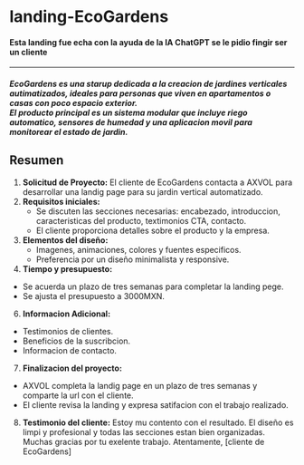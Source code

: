 # landing-EcoGardens

#### Esta landing fue echa con la ayuda de la IA ChatGPT se le pidio fingir ser un cliente
****

##### EcoGardens es una starup dedicada a la creacion de jardines verticales autimatizados, ideales para personas que viven en apartamentos o casas con poco espacio exterior.<br> El producto principal es un sistema modular que incluye riego automatico, sensores de humedad y una aplicacion movil para monitorear el estado de jardin.

## Resumen

1. **Solicitud de Proyecto:** 
 El cliente de EcoGardens contacta a AXVOL para desarrollar una landig page para su jardin vertical automatizado.
3. **Requisitos iniciales:** 
   - Se discuten  las secciones necesarias: encabezado, introduccion, caracteristicas del producto, textimonios CTA, contacto.
   - El cliente proporciona detalles sobre el producto y la empresa.
4. **Elementos del diseño:** 
   - Imagenes, animaciones, colores y fuentes especificos.
   - Preferencia por un diseño minimalista y responsive.
5. **Tiempo y presupuesto:**
  - Se acuerda un plazo de tres semanas para completar la landing pege.
  - Se ajusta el presupuesto a 3000MXN.
6. **Informacion Adicional:**
  - Testimonios de clientes.
  - Beneficios de la suscribcion.
  - Informacion de contacto.
7. **Finalizacion del proyecto:** 
  - AXVOL completa la landig page en un plazo de tres semanas y comparte la url con el cliente.
  - El cliente revisa la landing y expresa satifacion con el trabajo realizado.
8. **Testimonio del cliente:** Estoy mu contento con el resultado. El diseño es limpi y profesional y todas las secciones estan bien organizadas. Muchas gracias por tu exelente trabajo. Atentamente, [cliente de EcoGardens] 
